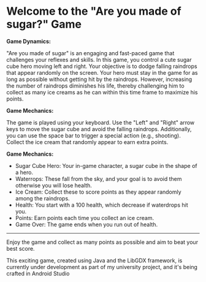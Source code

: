 # Welcome to the "Are you made of sugar?" Game

**Game Dynamics:**

"Are you made of sugar" is an engaging and fast-paced game that challenges your reflexes and skills. 
In this game, you control a cute sugar cube hero moving left and right. Your objective is to dodge falling raindrops that appear randomly on the screen. Your hero must stay in the game for as long as possible without getting hit by the raindrops.
However, increasing the number of raindrops diminishes his life, thereby challenging him to collect as many ice creams as he can within this time frame to maximize his points.

**Game Mechanics:**

The game is played using your keyboard. Use the "Left" and "Right" arrow keys to move the sugar cube and avoid the falling raindrops. Additionally, you can use the space bar to trigger a special action (e.g., shooting). Collect the ice cream that randomly appear to earn extra points.

**Game Mechanics:**

- Sugar Cube Hero: Your in-game character, a sugar cube in the shape of a hero.
- Waterrops: These fall from the sky, and your goal is to avoid them otherwise you will lose health.
- Ice Cream: Collect these to score points as they appear randomly among the raindrops.
- Health: You start with a 100 health, which decrease if waterdrops hit you.
- Points: Earn points each time you collect an ice cream.
- Game Over: The game ends when you run out of health.

***

Enjoy the game and collect as many points as possible and aim to beat your best score.

This exciting game, created using Java and the LibGDX framework, is currently under development as part of my university project, and it's being crafted in Android Studio
